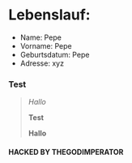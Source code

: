 # Lebenslauf:



* Name: 		Pepe
* Vorname:		Pepe
* Geburtsdatum:	Pepe
* Adresse:		xyz

### Test

> *Hallo*
>
> **Test**
>
> __Hallo__


#### HACKED BY THEGODIMPERATOR


